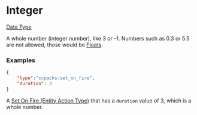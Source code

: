 # Integer

[Data Type](../data_types.md)

A whole number (integer number), like 3 or -1. Numbers such as 0.3 or 5.5 are not allowed, those would be [Floats](float.md).


### Examples

```json
{
	"type":"ccpacks:set_on_fire",
	"duration": 3
}
```

A [Set On Fire (Entity Action Type)](https://origins.readthedocs.io/en/latest/types/entity_action_types/set_on_fire/) that has a `duration` value of 3, which is a whole number.
